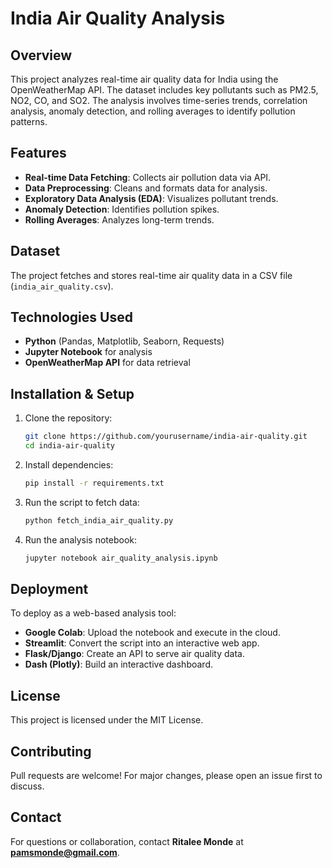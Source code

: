 # **India Air Quality Analysis**

## **Overview**
This project analyzes real-time air quality data for India using the OpenWeatherMap API. The dataset includes key pollutants such as PM2.5, NO2, CO, and SO2. The analysis involves time-series trends, correlation analysis, anomaly detection, and rolling averages to identify pollution patterns.

## **Features**
- **Real-time Data Fetching**: Collects air pollution data via API.
- **Data Preprocessing**: Cleans and formats data for analysis.
- **Exploratory Data Analysis (EDA)**: Visualizes pollutant trends.
- **Anomaly Detection**: Identifies pollution spikes.
- **Rolling Averages**: Analyzes long-term trends.

## **Dataset**
The project fetches and stores real-time air quality data in a CSV file (`india_air_quality.csv`).

## **Technologies Used**
- **Python** (Pandas, Matplotlib, Seaborn, Requests)
- **Jupyter Notebook** for analysis
- **OpenWeatherMap API** for data retrieval

## **Installation & Setup**
1. Clone the repository:
   ```bash
   git clone https://github.com/yourusername/india-air-quality.git
   cd india-air-quality
   ```
2. Install dependencies:
   ```bash
   pip install -r requirements.txt
   ```
3. Run the script to fetch data:
   ```bash
   python fetch_india_air_quality.py
   ```
4. Run the analysis notebook:
   ```bash
   jupyter notebook air_quality_analysis.ipynb
   ```

## **Deployment**
To deploy as a web-based analysis tool:
- **Google Colab**: Upload the notebook and execute in the cloud.
- **Streamlit**: Convert the script into an interactive web app.
- **Flask/Django**: Create an API to serve air quality data.
- **Dash (Plotly)**: Build an interactive dashboard.

## **License**
This project is licensed under the MIT License.

## **Contributing**
Pull requests are welcome! For major changes, please open an issue first to discuss.

## **Contact**
For questions or collaboration, contact **Ritalee Monde** at **pamsmonde@gmail.com**.
